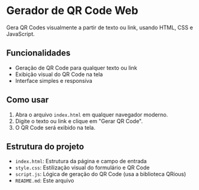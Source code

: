 # Gerador de QR Code Web

Gera QR Codes visualmente a partir de texto ou link, usando HTML, CSS e JavaScript.

## Funcionalidades
- Geração de QR Code para qualquer texto ou link
- Exibição visual do QR Code na tela
- Interface simples e responsiva

## Como usar
1. Abra o arquivo `index.html` em qualquer navegador moderno.
2. Digite o texto ou link e clique em "Gerar QR Code".
3. O QR Code será exibido na tela.

## Estrutura do projeto
- `index.html`: Estrutura da página e campo de entrada
- `style.css`: Estilização visual do formulário e QR Code
- `script.js`: Lógica de geração do QR Code (usa a biblioteca QRious)
- `README.md`: Este arquivo
